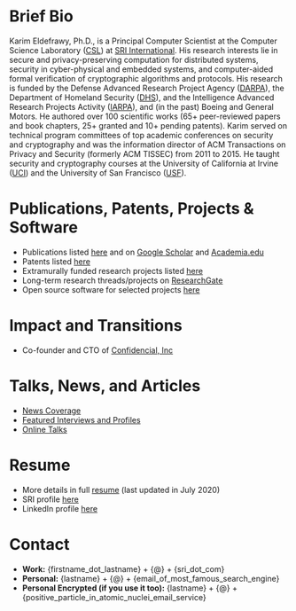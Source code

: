 # Brief Bio
Karim Eldefrawy, Ph.D., is a Principal Computer Scientist at the Computer Science Laboratory ([CSL](http://www.csl.sri.com/)) at [SRI International](https://www.sri.com/). His research interests lie in secure and privacy-preserving computation for distributed systems, security in cyber-physical and embedded systems, and computer-aided formal verification of cryptographic algorithms and protocols. His research is funded by the Defense Advanced Research Project Agency ([DARPA](https://www.darpa.mil/)), the Department of Homeland Security ([DHS](https://www.dhs.gov/science-and-technology)), and the Intelligence Advanced Research Projects Activity ([IARPA](https://www.iarpa.gov/)), and (in the past) Boeing and General Motors. He authored over 100 scientific works (65+ peer-reviewed papers and book chapters, 25+ granted and 10+ pending patents). Karim served on technical program committees of top academic conferences on security and cryptography and was the information director of ACM Transactions on Privacy and Security (formerly ACM TISSEC) from 2011 to 2015. He taught security and cryptography courses at the University of California at Irvine ([UCI](https://www.ics.uci.edu/)) and the University of San Francisco ([USF](https://www.usfca.edu/)).

# Publications, Patents, Projects & Software
* Publications listed [here](https://keldefrawy.github.io/pubs.html) and on [Google Scholar](http://bit.ly/2KIZaWF) and [Academia.edu](https://karimeldefrawy.academia.edu/)
* Patents listed [here](https://keldefrawy.github.io/patents.html)
* Extramurally funded research projects listed [here](https://keldefrawy.github.io/projects.html)
* Long-term research threads/projects on [ResearchGate](http://bit.ly/37tOPHZ) 
* Open source software for selected projects [here](https://keldefrawy.github.io/software.html)


# Impact and Transitions
* Co-founder and CTO of [Confidencial, Inc](https://www.confidencial.io/)


# Talks, News, and Articles
* [News Coverage](https://keldefrawy.github.io/news.html)
* [Featured Interviews and Profiles](https://keldefrawy.github.io/profiles.html)
* [Online Talks](https://keldefrawy.github.io/talks.html)




# Resume
* More details in full [resume](https://keldefrawy.github.io/karim_resume.pdf) (last updated in July 2020)
* SRI profile [here](https://www.sri.com/bios/karim-eldefrawy/)
* LinkedIn profile [here](https://www.linkedin.com/pub/karim-eldefrawy/3/6b5/b70)


# Contact
* **Work:** {firstname_dot_lastname} + {@} + {sri_dot_com}
* **Personal:** {lastname} + {@} + {email_of_most_famous_search_engine}
* **Personal Encrypted (if you use it too):** {lastname} + {@} + {positive_particle_in_atomic_nuclei_email_service}














